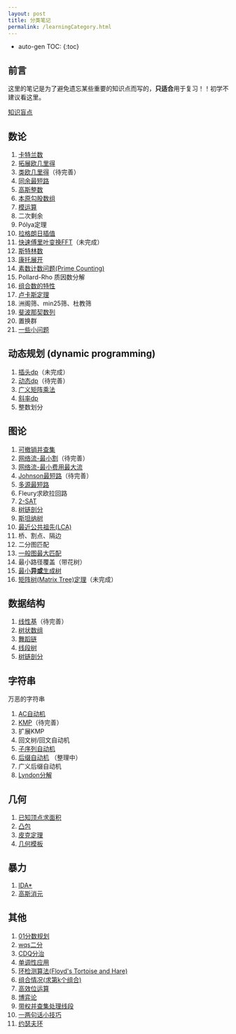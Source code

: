 ```yaml
---
layout: post
title: 分类笔记
permalink: /learningCategory.html
---
```


* auto-gen TOC:
{:toc}


## 前言

这里的笔记是为了避免遗忘某些重要的知识点而写的，**只适合**用于复习！！初学不建议看这里。



[知识盲点](/post/知识盲点.html)



## 数论

1.  [卡特兰数](/post/category/数论/卡特兰数.html)
2.  [拓展欧几里得](/post/category/数论/拓展欧几里得.html)
3.  [类欧几里得](/post/category/数论/类欧几里得.html)（待完善）
4.  [同余最短路](/post/category/数论/同余最短路.html)
5.  [高斯整数](/post/category/数论/高斯整数.html)
6.  [本原勾股数组](/post/category/数论/本原勾股数组.html)
7.  [模运算](/post/category/数论/模运算.html)
8.  二次剩余
9.  Pólya定理
10.  [拉格朗日插值](/post/category/数论/拉格朗日插值.html)
11.  [快速傅里叶变换FFT](/post/category/数论/快速傅里叶变换.html)（未完成）
12.  [斯特林数](/post/category/数论/斯特林数.html)
13.  [康托展开](/post/category/数论/康托展开.html)
14.  [素数计数问题(Prime Counting)](/post/category/数论/素数计数问题.html)
15.  Pollard-Rho 质因数分解
16.  [组合数的特性](/post/category/数论/组合数.html)
17.  [卢卡斯定理](/post/category/数论/卢卡斯定理.html)
18.  洲阁筛、min25筛、杜教筛
19.  [斐波那契数列](/post/category/数论/斐波那契数列.html)
20.  置换群
21.  [一些小问题](/post/category/数论/一些小问题.html)



## 动态规划 (dynamic programming)

1.  [插头dp](/post/category/动态规划/插头dp.html)（未完成）
2.  [动态dp](/post/category/动态规划/动态dp.html)（待完善）
3.  [广义矩阵乘法](/post/category/动态规划/广义矩阵乘法.html)
4.  [斜率dp](/post/category/动态规划/斜率dp.html)
5.  整数划分



## 图论

1.  [可撤销并查集](/post/category/图论/可撤销并查集.html)
2.  [网络流-最小割](/post/category/图论/网络流-最小割.html)（待完善）
3.  [网络流-最小费用最大流](/post/category/图论/网络流-最小费用最大流.html)
4.  [Johnson最短路](/post/category/图论/Johnson最短路.html)（待完善）
5.  [多源最短路](/post/category/图论/多源最短路.html)
6.  Fleury求欧拉回路
7.  [2-SAT](/post/category/图论/2-SAT.html)
8.  [树链剖分](/post/category/图论/树链剖分.html)
9.  [斯坦纳树](/post/category/图论/斯坦纳树.html)
10.  [最近公共祖先(LCA)](/post/category/图论/最近公共祖先LCA.html)
11.  桥、割点、隔边
12.  二分图匹配
13.  [一般图最大匹配](/post/category/图论/一般图最大匹配.html)
14.  最小路径覆盖（带花树）
15.  [最小**异或**生成树](/post/category/图论/最小异或生成树.html)
16.  [矩阵树(Matrix Tree)定理](/post/category/图论/矩阵树定理.html)（未完成）



## 数据结构

1.  [线性基](/post/category/数据结构/线性基.html)（待完善）
2.  [树状数组](/post/category/数据结构/树状数组.html)
3.  [舞蹈链](/post/category/数据结构/舞蹈链.html)
4.  [线段树](/post/category/数据结构/线段树.html)
5.  [树链剖分](/post/category/数据结构/树链剖分.html)



## 字符串

万恶的字符串

1.  [AC自动机](/post/category/字符串/AC自动机.html)
2.  [KMP](/post/category/字符串/KMP.html)（待完善）
3.  扩展KMP
4.  回文树/回文自动机
5.  [子序列自动机](/post/category/字符串/子序列自动机.html)
6.  [后缀自动机](/post/category/字符串/后缀自动机.html) （整理中）
7.  广义后缀自动机
8.  [Lyndon分解](/post/category/字符串/Lyndon分解.html)



## 几何

1.  [已知顶点求面积](/post/category/几何/已知顶点求面积.html)
2.  [凸包](/post/category/几何/凸包.html)
3.  [皮克定理](/post/category/几何/皮克定理.html)
4.  [几何模板](/post/category/几何/几何模板.html)



## 暴力

1.  [IDA*](/post/category/暴力/IDA.html)
2.  [高斯消元](/post/category/暴力/高斯消元.html)



## 其他

1.  [01分数规划](/post/category/其他/01分数规划.html)
2.  [wqs二分](/post/category/其他/wqs二分.html)
3.  [CDQ分治](/post/category/其他/CDQ分治.html)
4.  [单调性应用](/post/category/其他/单调性应用.html)
5.  [环检测算法(Floyd's Tortoise and Hare)](/post/category/其他/环检测算法.html)
6.  [组合情况(求第k个组合)](/post/category/其他/组合情况.html)
7.  [高效位运算](/post/category/其他/高效位运算.html)
8.  [博弈论](/post/category/其他/博弈论.html)
9.  [带权并查集处理线段](/post/category/其他/带权并查集处理线段.html)
10.  [一两句话小技巧](/post/category/其他/一两句话小技巧.html)
11.  [约瑟夫环](/post/category/其他/约瑟夫环.html)


